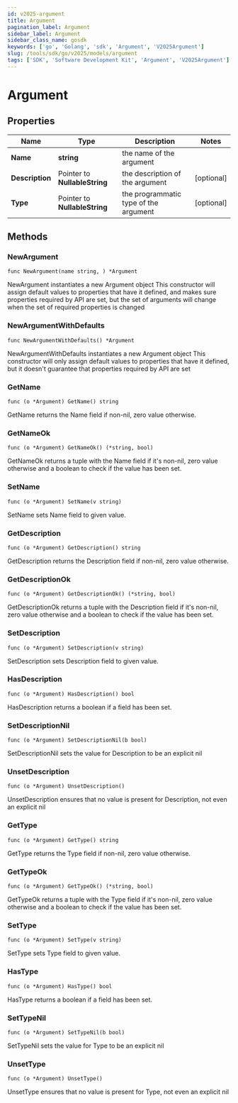 ```yaml
---
id: v2025-argument
title: Argument
pagination_label: Argument
sidebar_label: Argument
sidebar_class_name: gosdk
keywords: ['go', 'Golang', 'sdk', 'Argument', 'V2025Argument'] 
slug: /tools/sdk/go/v2025/models/argument
tags: ['SDK', 'Software Development Kit', 'Argument', 'V2025Argument']
---
```


# Argument

## Properties

Name | Type | Description | Notes
------------ | ------------- | ------------- | -------------
**Name** | **string** | the name of the argument | 
**Description** | Pointer to **NullableString** | the description of the argument | [optional] 
**Type** | Pointer to **NullableString** | the programmatic type of the argument | [optional] 

## Methods

### NewArgument

`func NewArgument(name string, ) *Argument`

NewArgument instantiates a new Argument object
This constructor will assign default values to properties that have it defined,
and makes sure properties required by API are set, but the set of arguments
will change when the set of required properties is changed

### NewArgumentWithDefaults

`func NewArgumentWithDefaults() *Argument`

NewArgumentWithDefaults instantiates a new Argument object
This constructor will only assign default values to properties that have it defined,
but it doesn't guarantee that properties required by API are set

### GetName

`func (o *Argument) GetName() string`

GetName returns the Name field if non-nil, zero value otherwise.

### GetNameOk

`func (o *Argument) GetNameOk() (*string, bool)`

GetNameOk returns a tuple with the Name field if it's non-nil, zero value otherwise
and a boolean to check if the value has been set.

### SetName

`func (o *Argument) SetName(v string)`

SetName sets Name field to given value.


### GetDescription

`func (o *Argument) GetDescription() string`

GetDescription returns the Description field if non-nil, zero value otherwise.

### GetDescriptionOk

`func (o *Argument) GetDescriptionOk() (*string, bool)`

GetDescriptionOk returns a tuple with the Description field if it's non-nil, zero value otherwise
and a boolean to check if the value has been set.

### SetDescription

`func (o *Argument) SetDescription(v string)`

SetDescription sets Description field to given value.

### HasDescription

`func (o *Argument) HasDescription() bool`

HasDescription returns a boolean if a field has been set.

### SetDescriptionNil

`func (o *Argument) SetDescriptionNil(b bool)`

 SetDescriptionNil sets the value for Description to be an explicit nil

### UnsetDescription
`func (o *Argument) UnsetDescription()`

UnsetDescription ensures that no value is present for Description, not even an explicit nil
### GetType

`func (o *Argument) GetType() string`

GetType returns the Type field if non-nil, zero value otherwise.

### GetTypeOk

`func (o *Argument) GetTypeOk() (*string, bool)`

GetTypeOk returns a tuple with the Type field if it's non-nil, zero value otherwise
and a boolean to check if the value has been set.

### SetType

`func (o *Argument) SetType(v string)`

SetType sets Type field to given value.

### HasType

`func (o *Argument) HasType() bool`

HasType returns a boolean if a field has been set.

### SetTypeNil

`func (o *Argument) SetTypeNil(b bool)`

 SetTypeNil sets the value for Type to be an explicit nil

### UnsetType
`func (o *Argument) UnsetType()`

UnsetType ensures that no value is present for Type, not even an explicit nil

